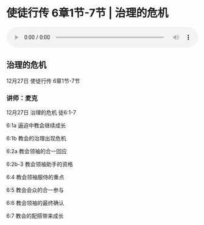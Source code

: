 # 使徒行传 6章1节-7节 | 治理的危机

<audio style="width: 100%;" preload="false" controls controlslist="nodownload"><source src="https://cdn.simai.ml/audio/mp3/2020/tu_6_1-7-201228.mp3" type="audio/mpeg">Your browser does not support the audio element.</audio>

## 治理的危机
12月27日 
使徒行传 6章1节-7节
### 讲师：麦克


12月27日 治理的危机  徒6:1-7

6:1a  逼迫中教会继续成长

6:1b  教会的治理出现危机 

6:2a  教会领袖的合一回应 

6:2b-3 教会领袖助手的资格 

6:4    教会领袖服侍的重点

6:5    教会会众的合一参与

6:6    教会领袖的最终确认

6:7    教会的配搭带来成长
